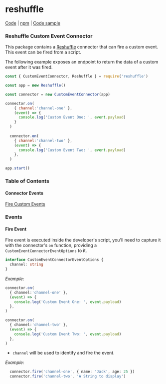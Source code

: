 # reshuffle

[Code](https://github.com/reshufflehq/reshuffle) |
[npm](https://www.npmjs.com/package/reshuffle) |
[Code sample](https://github.com/reshufflehq/reshuffle/examples/customEvent)


### Reshuffle Custom Event Connector

This package contains a [Reshuffle](https://github.com/reshufflehq/reshuffle)
connector that can fire a custom event. This event can be fired from a script.

The following example exposes an endpoint to return the data of a custom event after it was fired.

```js
const { CustomEventConnector, Reshuffle } = require('reshuffle')

const app = new Reshuffle()

const connector = new CustomEventConnector(app)

connector.on(
    { channel:'channel-one' },
    (event) => {
      console.log('Custom Event One: ', event.payload)
    }
  )
  
  connector.on(
    { channel:'channel-two' },
    (event) => {
      console.log('Custom Event Two: ', event.payload)
    },
  )

app.start()
```

### Table of Contents

#### Connector Events

[Fire Custom Events](#listen)

### <a name="events"></a> Events

#### <a name="listen"></a> Fire Event

Fire event is executed inside the developer's script, you'll need to capture it with the connector's `on` function, providing a `CustomEventConnectorEventOptions` to it.


```typescript
interface CustomEventConnectorEventOptions {
  channel: string
}
```

_Example:_

```typescript
connector.on(
  { channel:'channel-one' },
  (event) => {
    console.log('Custom Event One: ', event.payload)
  },
)

connector.on(
  { channel:'channel-two' },
  (event) => {
    console.log('Custom Event Two: ', event.payload)
  },
)
```
- `channel` will be used to identify and fire the event.

_Example:_

```typescript
  connector.fire('channel-one', { name: 'Jack', age: 25 })
  connector.fire('channel-two', 'A String to display')
```

